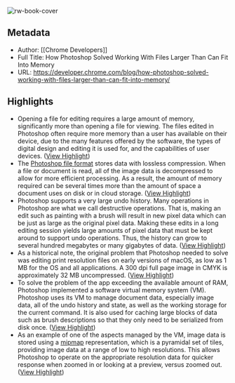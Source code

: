 ![rw-book-cover](https://news.ycombinator.com/favicon.ico)

## Metadata
- Author: [[Chrome Developers]]
- Full Title: How Photoshop Solved Working With Files Larger Than Can Fit Into Memory
- URL: https://developer.chrome.com/blog/how-photoshop-solved-working-with-files-larger-than-can-fit-into-memory/

## Highlights
- Opening a file for editing requires a large amount of memory, significantly more than opening a file for viewing. The files edited in Photoshop often require more memory than a user has available on their device, due to the many features offered by the software, the types of digital design and editing it is used for, and the capabilities of user devices. ([View Highlight](https://read.readwise.io/read/01hf68yrxnpb7qmpq153c3fe99))
- The [Photoshop file format](https://helpx.adobe.com/photoshop/using/file-formats.html#photoshop_format_psd) stores data with lossless compression. When a file or document is read, all of the image data is decompressed to allow for more efficient processing. As a result, the amount of memory required can be several times more than the amount of space a document uses on disk or in cloud storage. ([View Highlight](https://read.readwise.io/read/01hf68ytta6ffscfcd6c5vkxen))
- Photoshop supports a very large undo history. Many operations in Photoshop are what we call destructive operations. That is, making an edit such as painting with a brush will result in new pixel data which can be just as large as the original pixel data. Making these edits in a long editing session yields large amounts of pixel data that must be kept around to support undo operations. Thus, the history can grow to several hundred megabytes or many gigabytes of data. ([View Highlight](https://read.readwise.io/read/01hf68yw2np1k651nfk1k9tjh4))
- As a historical note, the original problem that Photoshop needed to solve was editing print resolution files on early versions of macOS, as low as 1 MB for the OS and all applications. A 300 dpi full page image in CMYK is approximately 32 MB uncompressed. ([View Highlight](https://read.readwise.io/read/01hf6900d80yy81r5bmad7czt8))
- To solve the problem of the app exceeding the available amount of RAM, Photoshop implemented a software virtual memory system (VM). Photoshop uses its VM to manage document data, especially image data, all of the undo history and state, as well as the working storage for the current command. It is also used for caching large blocks of data such as brush descriptions so that they only need to be serialized from disk once. ([View Highlight](https://read.readwise.io/read/01hf691t3dxtbejx6e5zqhmjb0))
- As an example of one of the aspects managed by the VM, image data is stored using a [mipmap](https://en.wikipedia.org/wiki/Mipmap) representation, which is a pyramidal set of tiles, providing image data at a range of low to high resolutions. This allows Photoshop to operate on the appropriate resolution data for quicker response when zoomed in or looking at a preview, versus zoomed out. ([View Highlight](https://read.readwise.io/read/01hf692em2pjrhdz17vzm4dcvz))
